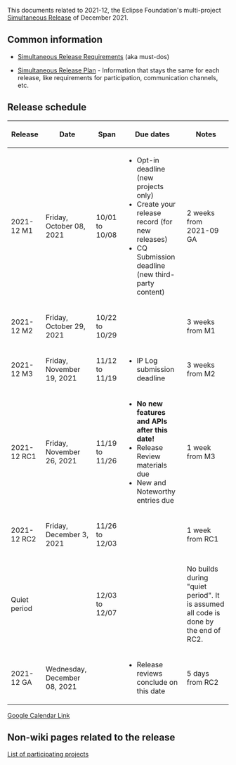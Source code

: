 This documents related to 2021-12, the Eclipse Foundation's
multi-project [Simultaneous Release](../Simultaneous_Release.md) of
December 2021.

## Common information

-   [Simultaneous Release
    Requirements](Simultaneous_Release_Requirements.md)
    (aka must-dos)

<!-- -->

-   [Simultaneous Release
    Plan](Simultaneous_Release_Plan.md) - Information
    that stays the same for each release, like requirements for
    participation, communication channels, etc.

## Release schedule

<table>
<thead>
<tr class="header">
<th><p>Release</p></th>
<th><p>Date</p></th>
<th><p>Span</p></th>
<th><p>Due dates</p></th>
<th><p>Notes</p></th>
</tr>
</thead>
<tbody>
<tr class="odd">
<td><p>2021-12 M1</p></td>
<td><p>Friday, October 08, 2021</p></td>
<td><p>10/01 to 10/08</p></td>
<td><ul>
<li>Opt-in deadline (new projects only)</li>
<li>Create your release record (for new releases)</li>
<li>CQ Submission deadline (new third-party content)</li>
</ul></td>
<td><p>2 weeks from 2021-09 GA</p></td>
</tr>
<tr class="even">
<td><p>2021-12 M2</p></td>
<td><p>Friday, October 29, 2021</p></td>
<td><p>10/22 to 10/29</p></td>
<td></td>
<td><p>3 weeks from M1</p></td>
</tr>
<tr class="odd">
<td><p>2021-12 M3</p></td>
<td><p>Friday, November 19, 2021</p></td>
<td><p>11/12 to 11/19</p></td>
<td><ul>
<li>IP Log submission deadline</li>
</ul></td>
<td><p>3 weeks from M2</p></td>
</tr>
<tr class="even">
<td><p>2021-12 RC1</p></td>
<td><p>Friday, November 26, 2021</p></td>
<td><p>11/19 to 11/26</p></td>
<td><ul>
<li><strong>No new features and APIs after this date!</strong></li>
<li>Release Review materials due</li>
<li>New and Noteworthy entries due</li>
</ul></td>
<td><p>1 week from M3</p></td>
</tr>
<tr class="odd">
<td><p>2021-12 RC2</p></td>
<td><p>Friday, December 3, 2021</p></td>
<td><p>11/26 to 12/03</p></td>
<td></td>
<td><p>1 week from RC1</p></td>
</tr>
<tr class="even">
<td><p>Quiet period</p></td>
<td></td>
<td><p>12/03 to 12/07</p></td>
<td></td>
<td><p>No builds during "quiet period". It is assumed all code is done
by the end of RC2.</p></td>
</tr>
<tr class="odd">
<td><p>2021-12 GA</p></td>
<td><p>Wednesday, December 08, 2021</p></td>
<td></td>
<td><ul>
<li>Release reviews conclude on this date</li>
</ul></td>
<td><p>5 days from RC2</p></td>
</tr>
</tbody>
</table>

<!-- googlecalendar width="600" height="400" title="Planning Council Calendar">gchs7nm4nvpm837469ddj9tjlk@group.calendar.google.com&dates=20211201%2F20211231</googlecalendar -->
[Google Calendar Link](https://calendar.google.com/calendar/embed?src=gchs7nm4nvpm837469ddj9tjlk@group.calendar.google.com&dates=20211201%2F20211231&hl=en&mode=AGENDA)

## Non-wiki pages related to the release

[List of participating
projects](http://www.eclipse.org/projects/releases/releases.php?release=2021-12)

